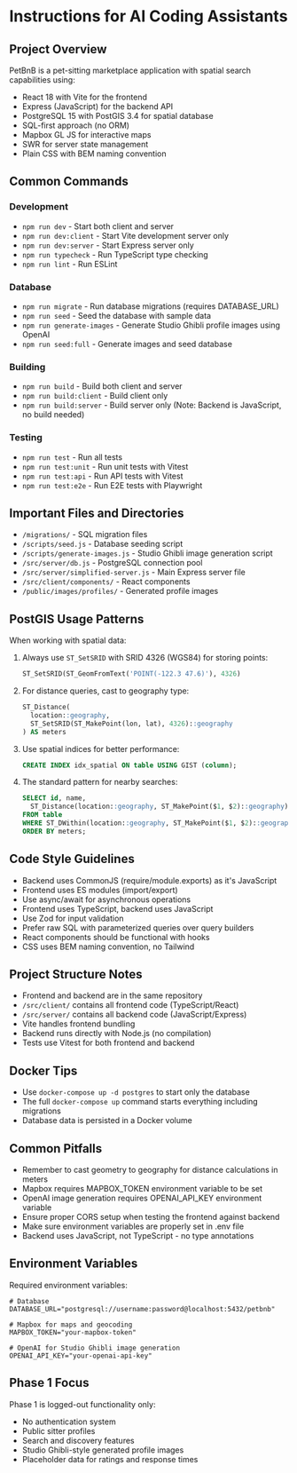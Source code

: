 # Instructions for AI Coding Assistants

## Project Overview

PetBnB is a pet-sitting marketplace application with spatial search capabilities using:
- React 18 with Vite for the frontend
- Express (JavaScript) for the backend API
- PostgreSQL 15 with PostGIS 3.4 for spatial database
- SQL-first approach (no ORM)
- Mapbox GL JS for interactive maps
- SWR for server state management
- Plain CSS with BEM naming convention

## Common Commands

### Development
- `npm run dev` - Start both client and server
- `npm run dev:client` - Start Vite development server only
- `npm run dev:server` - Start Express server only
- `npm run typecheck` - Run TypeScript type checking
- `npm run lint` - Run ESLint

### Database
- `npm run migrate` - Run database migrations (requires DATABASE_URL)
- `npm run seed` - Seed the database with sample data
- `npm run generate-images` - Generate Studio Ghibli profile images using OpenAI
- `npm run seed:full` - Generate images and seed database

### Building
- `npm run build` - Build both client and server
- `npm run build:client` - Build client only
- `npm run build:server` - Build server only (Note: Backend is JavaScript, no build needed)

### Testing
- `npm run test` - Run all tests
- `npm run test:unit` - Run unit tests with Vitest
- `npm run test:api` - Run API tests with Vitest
- `npm run test:e2e` - Run E2E tests with Playwright

## Important Files and Directories

- `/migrations/` - SQL migration files
- `/scripts/seed.js` - Database seeding script
- `/scripts/generate-images.js` - Studio Ghibli image generation script
- `/src/server/db.js` - PostgreSQL connection pool
- `/src/server/simplified-server.js` - Main Express server file
- `/src/client/components/` - React components
- `/public/images/profiles/` - Generated profile images

## PostGIS Usage Patterns

When working with spatial data:

1. Always use `ST_SetSRID` with SRID 4326 (WGS84) for storing points:
   ```sql
   ST_SetSRID(ST_GeomFromText('POINT(-122.3 47.6)'), 4326)
   ```

2. For distance queries, cast to geography type:
   ```sql
   ST_Distance(
     location::geography,
     ST_SetSRID(ST_MakePoint(lon, lat), 4326)::geography
   ) AS meters
   ```

3. Use spatial indices for better performance:
   ```sql
   CREATE INDEX idx_spatial ON table USING GIST (column);
   ```

4. The standard pattern for nearby searches:
   ```sql
   SELECT id, name, 
     ST_Distance(location::geography, ST_MakePoint($1, $2)::geography) AS meters
   FROM table
   WHERE ST_DWithin(location::geography, ST_MakePoint($1, $2)::geography, $3)
   ORDER BY meters;
   ```

## Code Style Guidelines

- Backend uses CommonJS (require/module.exports) as it's JavaScript
- Frontend uses ES modules (import/export)
- Use async/await for asynchronous operations
- Frontend uses TypeScript, backend uses JavaScript
- Use Zod for input validation
- Prefer raw SQL with parameterized queries over query builders
- React components should be functional with hooks
- CSS uses BEM naming convention, no Tailwind

## Project Structure Notes

- Frontend and backend are in the same repository
- `/src/client/` contains all frontend code (TypeScript/React)
- `/src/server/` contains all backend code (JavaScript/Express)
- Vite handles frontend bundling
- Backend runs directly with Node.js (no compilation)
- Tests use Vitest for both frontend and backend

## Docker Tips

- Use `docker-compose up -d postgres` to start only the database
- The full `docker-compose up` command starts everything including migrations
- Database data is persisted in a Docker volume

## Common Pitfalls

- Remember to cast geometry to geography for distance calculations in meters
- Mapbox requires MAPBOX_TOKEN environment variable to be set
- OpenAI image generation requires OPENAI_API_KEY environment variable
- Ensure proper CORS setup when testing the frontend against backend
- Make sure environment variables are properly set in .env file
- Backend uses JavaScript, not TypeScript - no type annotations

## Environment Variables

Required environment variables:
```env
# Database
DATABASE_URL="postgresql://username:password@localhost:5432/petbnb"

# Mapbox for maps and geocoding
MAPBOX_TOKEN="your-mapbox-token"

# OpenAI for Studio Ghibli image generation
OPENAI_API_KEY="your-openai-api-key"
```

## Phase 1 Focus

Phase 1 is logged-out functionality only:
- No authentication system
- Public sitter profiles
- Search and discovery features
- Studio Ghibli-style generated profile images
- Placeholder data for ratings and response times